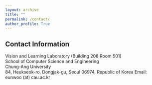 ```yaml
---
layout: archive
title: ""
permalink: /contact/
author_profile: True
---
```



## Contact Information
Vision and Learning Laboratory (Building 208 Room 501)  
School of Computer Science and Engineering   
Chung-Ang University  
84, Heukseok-ro, Dongjak-gu, Seoul 06974, Republic of Korea
Email: eunwoo (at) cau.ac.kr


